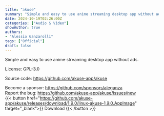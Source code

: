 ```yaml
---
title: "akuse"
summary: "Simple and easy to use anime streaming desktop app without ads."
date: 2024-10-19T02:26:00Z
categories: ["Audio & Video"]
showAuthor: true
authors: 
- "Alessio Ganzarolli"
tags: ["Official"]
draft: false
---
```


Simple and easy to use anime streaming desktop app without ads.

License: GPL-3.0

Source code: <https://github.com/akuse-app/akuse>

Become a sponsor: <https://github.com/sponsors/aleganza>  
Report the bug: <https://github.com/akuse-app/akuse/issues/new>  
{{< button href="https://github.com/akuse-app/akuse/releases/download/1.9.0/linux-akuse-1.9.0.AppImage" target="_blank">}}
Download
{{< /button >}}